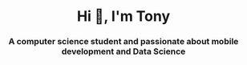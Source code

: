 <h1 align="center">Hi 👋, I'm Tony</h1>

<h3 align="center">A computer science student and passionate about mobile development and Data Science </h3>





